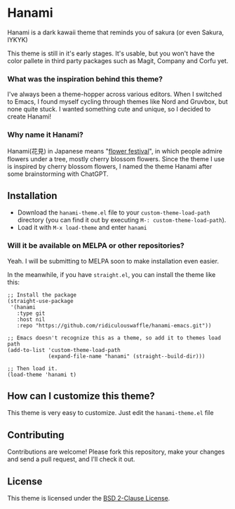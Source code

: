 # Hanami
Hanami is a dark kawaii theme that reminds you of sakura (or even Sakura, IYKYK)

This theme is still in it's early stages. It's usable, but you won't have the color pallete in third party packages such as Magit, Company and Corfu yet.

### What was the inspiration behind this theme?
I've always been a theme-hopper across various editors. When I switched to Emacs, I found myself cycling through themes like Nord and Gruvbox, but none quite stuck. I wanted something cute and unique, so I decided to create Hanami!

### Why name it Hanami?
Hanami(花見) in Japanese means "[flower festival](https://en.wikipedia.org/wiki/Hanami)", in which people admire flowers under a tree, mostly cherry blossom flowers. Since the theme I use is inspired by cherry blossom flowers,
I named the theme Hanami after some brainstorming with ChatGPT.

## Installation

- Download the `hanami-theme.el` file to your `custom-theme-load-path` directory (you can find it out by executing `M-: custom-theme-load-path`).
- Load it with `M-x load-theme` and enter `hanami`

### Will it be available on MELPA or other repositories? 

Yeah. I will be submitting to MELPA soon to make installation even easier.

In the meanwhile, if you have `straight.el`, you can install the theme like this:
```elisp
;; Install the package
(straight-use-package
 '(hanami
   :type git
   :host nil
   :repo "https://github.com/ridiculouswaffle/hanami-emacs.git"))

;; Emacs doesn't recognize this as a theme, so add it to themes load path
(add-to-list 'custom-theme-load-path
             (expand-file-name "hanami" (straight--build-dir)))

;; Then load it.
(load-theme 'hanami t)
```

## How can I customize this theme?

This theme is very easy to customize. Just edit the `hanami-theme.el` file

## Contributing

Contributions are welcome! Please fork this repository, make your changes and send a pull request, and I'll check it out.

## License

This theme is licensed under the [BSD 2-Clause License](LICENSE).
